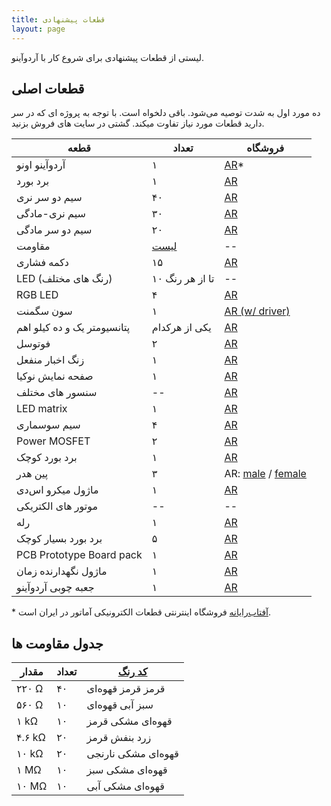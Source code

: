 ```yaml
---
title: قطعات پیشنهادی
layout: page
---
```


لیستی از قطعات پیشنهادی برای شروع کار با آردوآینو.

## قطعات اصلی

ده مورد اول به شدت توصیه می‌شود. باقی دلخواه است. با توجه به پروژه ای که در سر دارید قطعات مورد نیاز تفاوت میکند. گشتی در سایت های فروش بزنید.

| قطعه                    | تعداد         | فروشگاه   |
| ---------------------------- | ---------------- | ------- |
| آردوآینو اونو   | ۱                | [AR](http://shop.aftabrayaneh.com/Arduino_Boards/ARDUINO_CH340G_UNO.htmlhttp://shop.aftabrayaneh.com/Arduino_Boards/ARDUINO_CH340G_UNO.html)* |
| برد بورد     | ۱                | [AR](http://shop.aftabrayaneh.com/Peripherals/Pcb/Breadboard_MB102.html) |
| سیم دو سر نری     | ۴۰               | [AR](http://shop.aftabrayaneh.com/Peripherals/Cable_Jumperwire/Wire_Dupont_MM.html) |
| سیم نری-مادگی   | ۳۰               | [AR](http://shop.aftabrayaneh.com/Peripherals/Cable_Jumperwire/Wire_Dupont_MF.html) |
| سیم دو سر مادگی | ۲۰               | [AR](http://shop.aftabrayaneh.com/Peripherals/Cable_Jumperwire/Wire_Dupont_FF.html) |
| مقاومت            | [لیست](#resistors-table)| -- |
| دکمه فشاری                 | ۱۵               | [AR](http://shop.aftabrayaneh.com/Micro_Switch.html) |
| LED (رنگ های مختلف)        | ۱۰ تا از هر رنگ | -- |
| RGB LED | ۴ | [AR](http://shop.aftabrayaneh.com/Electronic_Parts/LED/RGB_LED.html) |
| سون سگمنت | ۱ | [AR (w/ driver)](http://shop.aftabrayaneh.com/74HC59-4D_Seven_Segment.html)
| پتانسیومتر یک و ده کیلو اهم     | یکی از هرکدام | [AR](http://shop.aftabrayaneh.com/POT10K_10K_Potentiometer.html) |
| فوتوسل | ۲ | [AR](hop.aftabrayaneh.com/Sensor_Photoresistor_5528.html) |
| زنگ اخبار منفعل | ۱ | [AR](http://shop.aftabrayaneh.com/Passive_Buzzer.html) |
| صفحه نمایش نوکیا                    | ۱                | [AR](http://shop.aftabrayaneh.com/LCD_Monitors/Displays/NOKIA_5110-W_Arduino_LCD.htmlhttp://shop.aftabrayaneh.com/LCD_Monitors/Displays/NOKIA_5110-W_Arduino_LCD.html) |
| سنسور های مختلف | -- | [AR](http://shop.aftabrayaneh.com/Sensors) |
| LED matrix | ۱ | [AR](http://shop.aftabrayaneh.com/MAX7219_Dot_Matrix.html) |
| سیم سوسماری | ۴ | [AR](http://shop.aftabrayaneh.com/Peripherals/Cable_Jumperwire/Alligator_Clip_Cable.html) |
| Power MOSFET | ۲ | [AR](http://shop.aftabrayaneh.com/Mosfet_Transistor_IRF520.html) |
| برد بورد کوچک     | ۱                | [AR](http://shop.aftabrayaneh.com/Peripherals/Pcb/Breadboard_MB102_Mini.html) |
| پین هدر | ۳ | AR: [ male](http://shop.aftabrayaneh.com/Electronic_Parts/Electronic_Parts_Other/401_Mail_Pin_Header.html) / [female](http://shop.aftabrayaneh.com/Electronic_Parts/Electronic_Parts_Other/401_Female_Pin_Header.html) |
| ماژول میکرو اس‌دی | ۱ | [AR](http://shop.aftabrayaneh.com/Micro_SD_TF_Card_Module_H5A2.html) |
| موتور های الکتریکی | -- | -- |
| رله | ۱ | [AR](http://shop.aftabrayaneh.com/2Chanel_5v_relay.html) |
| برد بورد بسیار کوچک| ۵                | [AR](http://shop.aftabrayaneh.com/Peripherals/Pcb/Mini_Breadboard_SYB170.html) |
| PCB Prototype Board pack     | ۱                | [AR](http://shop.aftabrayaneh.com/Peripherals/Pcb/Prototype_PCB_4Size.html) |
| ماژول نگهدارنده زمان | ۱ | [AR](http://shop.aftabrayaneh.com/Clock_Time_DS1307.html) |
| جعبه چوبی آردوآینو      | ۱                | [AR](http://shop.aftabrayaneh.com/Arduino_Boards/Arduino_UNO_Wooden_Case.html) |

\* [آفتاب‌رایانه](http://aftabrayaneh.com) فروشگاه اینترنتی قطعات الکترونیکی آماتور در ایران است.

## جدول مقاومت ها

| مقدار  | تعداد | [کد رنگ](http://www.electronics2000.co.uk/calc/resistor-code-calculator.php) |
| ------ | -------- | ---------- |
| ۲۲۰ Ω  | ۴۰       | قرمز قرمز قهوه‌ای |
| ۵۶۰ Ω  | ۱۰       | سبز آبی قهوه‌ای |
| ۱ kΩ   | ۱۰       | قهوه‌ای مشکی قرمز |
| ۴.۶ kΩ | ۲۰       | زرد بنفش قرمز |
| ۱۰ kΩ  | ۲۰       | قهوه‌ای مشکی نارنجی |
| ۱ MΩ   | ۱۰       | قهوه‌ای مشکی سبز |
| ۱۰ MΩ  | ۱۰       | قهوه‌ای مشکی آبی |
